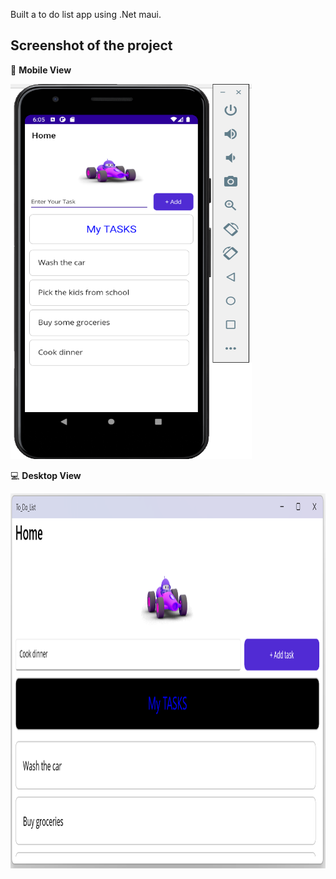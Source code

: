 Built a to do list app using .Net maui.
## Screenshot of the project     
📱 __Mobile View__    

	 
<img height="600" width="386" alt="MoblieImage" src="https://github.com/Elijahlekomo/ToDoList/blob/main/Mobile%20Image.png">

💻 __Desktop View__    

	 
<img height="600" width="600" alt="DesktopImage" src="https://github.com/Elijahlekomo/ToDoList/blob/main/Desktop%20Image.png">

